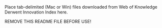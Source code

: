 Place tab-delimited (Mac or Win) files downloaded from Web of Knowledge
Derwent Innovation Index here.

REMOVE THIS README FILE BEFORE USE!